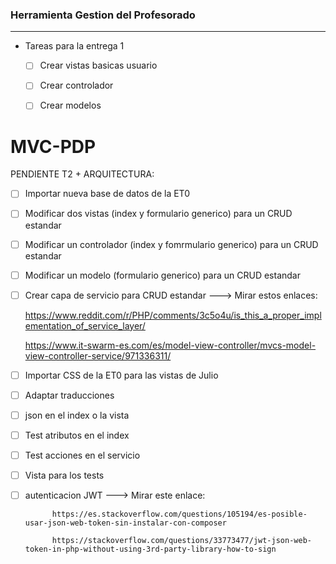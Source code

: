 ### Herramienta Gestion del Profesorado
------------
- Tareas para la entrega 1
	- [ ] Crear vistas basicas usuario
	- [ ] Crear controlador
	- [ ] Crear modelos


# MVC-PDP

PENDIENTE T2 + ARQUITECTURA:

- [ ] Importar nueva base de datos de la ET0 

- [ ] Modificar dos vistas (index y formulario generico) para un CRUD estandar 

- [ ] Modificar un controlador (index  y fomrmulario generico) para un CRUD estandar 

- [ ] Modificar un modelo (formulario generico) para un CRUD estandar 

- [ ] Crear capa de servicio para CRUD estandar  ---> Mirar estos enlaces: 

    https://www.reddit.com/r/PHP/comments/3c5o4u/is_this_a_proper_implementation_of_service_layer/ 

    https://www.it-swarm-es.com/es/model-view-controller/mvcs-model-view-controller-service/971336311/


- [ ] Importar CSS de la ET0 para las vistas de Julio 

- [ ] Adaptar traducciones 

- [ ] json en el index o la vista 

- [ ] Test atributos en el index

- [ ] Test acciones en el servicio 
 
- [ ] Vista para los tests 

- [ ] autenticacion JWT  ---> Mirar este enlace: 
			
			https://es.stackoverflow.com/questions/105194/es-posible-usar-json-web-token-sin-instalar-con-composer

			https://stackoverflow.com/questions/33773477/jwt-json-web-token-in-php-without-using-3rd-party-library-how-to-sign
